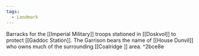 ```yaml
---
tags:
  - Landmark
---
```



Barracks for the [[Imperial Military]] troops stationed in [[Doskvol]] to protect [[Gaddoc Station]]. The Garrison bears the name of [[House Dunvil]] who owns much of the surrounding [[Coalridge ]] area. ^2bce8e